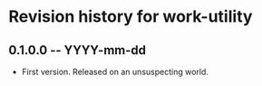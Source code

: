 # Revision history for work-utility

## 0.1.0.0 -- YYYY-mm-dd

* First version. Released on an unsuspecting world.
